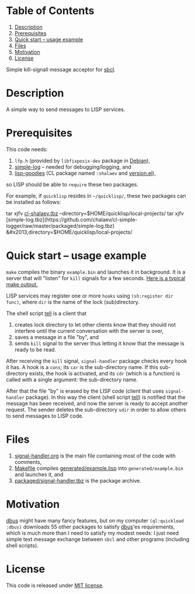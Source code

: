 
# Table of Contents

1.  [Description](#org191cb96)
2.  [Prerequisites](#orgac461e8)
3.  [Quick start – usage example](#org35ed014)
4.  [Files](#orgd5542ae)
5.  [Motivation](#org7cd101f)
6.  [License](#org2d49fc4)

Simple kill-signall message acceptor for [sbcl](http://www.sbcl.org/).


<a id="org191cb96"></a>

# Description

A simple way to send messages to LISP services.


<a id="orgac461e8"></a>

# Prerequisites

This code needs:

1.  `lfp.h` (provided by `libfixposix-dev` package in [Debian](https://www.debian.org/)),
2.  [simple-log](https://github.com/chalaev/cl-simple-logger)  – needed for debugging/logging, and
3.  [lisp-goodies](https://github.com/chalaev/lisp-goodies) (CL package named `:shalaev` and [version.el](https://github.com/chalaev/lisp-goodies/blob/master/packaged/version.el)),

so LISP should be able to `require` these two packages.

For example, if `quicklisp` resides in `~/quicklisp/`,
these two packages can be installed as follows:

tar xjfv [cl-shalaev.tbz](https://github.com/chalaev/lisp-goodies/raw/master/packaged/cl-shalaev.tbz) &#x2013;directory=$HOME/quicklisp/local-projects/   
tar xjfv [simple-log.tbz](https://github.com/chalaev/cl-simple-logger/raw/master/packaged/simple-log.tbz) &#x2013;directory=$HOME/quicklisp/local-projects/


<a id="org35ed014"></a>

# Quick start – usage example

`make` compiles the binary `example.bin` and launches it in background.
It is a server that will "listen" for `kill` signals for a few seconds.
[Here is a typical make output.](make.log)

LISP services may register one or more `hooks` using `(sh:register dir func)`, where `dir` is the name of the lock (sub)directory.

The shell script [tell](generated/tell) is a client that

1.  creates lock directory to let other clients know that they should not interfere until the current conversation with the server is over,
2.  saves a message in a file "by", and
3.  sends `kill` signal to the server thus letting it know that the message is ready to be read.

After receiving the `kill` signal, `signal-handler` package checks every hook it has. A hook is a `cons`; its `car` is the sub-directory name.
If this sub-directory exists, the hook is activated, and its `cdr` (which is a function) is called with a single argument: the sub-directory name.

After that the file "by" is erased by the LISP code (client that uses `signal-handler` package).
In this way the client (shell script  [tell](generated/tell)) is notified that the message has been received, and now the server is ready to accept another request.
The sender deletes the sub-directory `sdir` in order to allow others to send messages to LISP code.


<a id="orgd5542ae"></a>

# Files

1.  [signal-handler.org](signal-handler.org) is the main file containing most of the code with comments,
2.  [Makefile](Makefile) compiles [generated/example.lisp](generated/example.lisp) into `generated/example.bin` and launches it, and
3.  [packaged/signal-handler.tbz](packaged/signal-handler.tbz) is the package archive.


<a id="org7cd101f"></a>

# Motivation

[dbus](https://github.com/death/dbus) might have many fancy features, but on my computer `(ql:quickload :dbus)` downloads 55 other packages to satisfy [dbus](https://github.com/death/dbus)'es requirements,
which is much more than I need to satisfy my modest needs: I just need simple text message exchange between `sbcl` and other programs (including shell scripts).


<a id="org2d49fc4"></a>

# License

This code is released under [MIT license](https://mit-license.org/).

